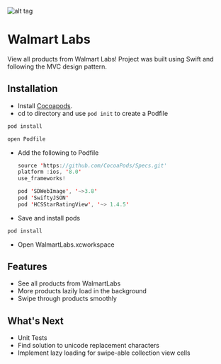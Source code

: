 ![alt tag](https://github.com/charleshkang/WalmartLabs/blob/master/walmartlabs_demo.gif)
# Walmart Labs
View all products from Walmart Labs! Project was built using Swift and following the MVC design pattern.

## Installation
- Install [Cocoapods](http://guides.cocoapods.org/using/getting-started.html#installation).
- cd to directory and use `pod init` to create a Podfile
```swift
pod install
```
```swift
open Podfile
```
- Add the following to Podfile
  ```swift
  source 'https://github.com/CocoaPods/Specs.git'
  platform :ios, '8.0'
  use_frameworks!

  pod 'SDWebImage', '~>3.8'
  pod 'SwiftyJSON'
  pod 'HCSStarRatingView', '~> 1.4.5'
  ```
- Save and install pods
```swift
pod install
```
- Open WalmartLabs.xcworkspace

## Features
- See all products from WalmartLabs
- More products lazily load in the background
- Swipe through products smoothly

## What's Next
- Unit Tests
- Find solution to unicode replacement characters
- Implement lazy loading for swipe-able collection view cells 
